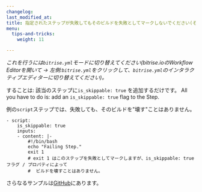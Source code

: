 ```yaml
---
changelog: 
last_modified_at: 
title: 指定されたステップが失敗してもそのビルドを失敗としてマークしないでください(そのステップのエラーを無視してください)
menu:
  tips-and-tricks:
    weight: 11

---
```

*これを行うには`bitrise.yml`モードに切り替えてください(bitrise.ioのWorkflow Editorを開いて -> 左側:`bitrise.yml`をクリックして、`bitrise.yml`のインタラクティブエディターに切り替えてください)。*

することは: 該当のステップに`is_skippable: true` を追加するだけです。
All you have to do is: add an `is_skippable: true` flag to the Step.

例の`script`ステップでは、失敗しても、そのビルドを"壊す"ことはありません。

```
- script:
    is_skippable: true
    inputs:
    - content: |-
        #!/bin/bash
        echo "Failing Step."
        exit 1
        # exit 1 はこのステップを失敗としてマークしますが、is_skippable: true フラグ / プロパティによって
        #  ビルドを壊すことはありません。
```

さらなるサンプルは[GitHub](https://github.com/bitrise-io/bitrise/blob/fec3772ee2287d6e405d908fb9b42367a5751b43/_examples/tutorials/errors-force-run-and-skippable/bitrise.yml)にあります。